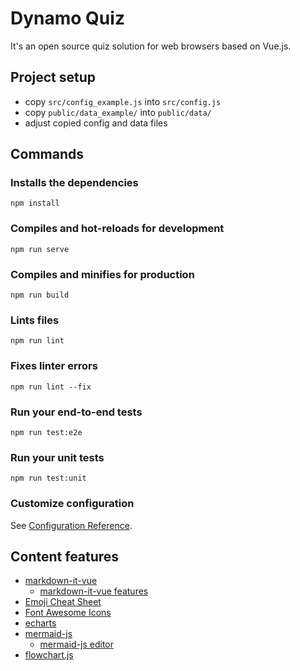 # Dynamo Quiz

It's an open source quiz solution for web browsers based on Vue.js.

## Project setup

- copy `src/config_example.js` into `src/config.js`
- copy `public/data_example/` into `public/data/`
- adjust copied config and data files


## Commands

### Installs the dependencies
```
npm install
```

### Compiles and hot-reloads for development
```
npm run serve
```

### Compiles and minifies for production
```
npm run build
```

### Lints files
```
npm run lint
```

### Fixes linter errors
```
npm run lint --fix
```

### Run your end-to-end tests
```
npm run test:e2e
```

### Run your unit tests
```
npm run test:unit
```

### Customize configuration
See [Configuration Reference](https://cli.vuejs.org/config/).


## Content features

- [markdown-it-vue](https://github.com/ravenq/markdown-it-vue)
    - [markdown-it-vue features](http://www.aqcoder.com/markdown)
- [Emoji Cheat Sheet](https://www.webfx.com/tools/emoji-cheat-sheet/)
- [Font Awesome Icons](https://fontawesome.com/icons?from=io)
- [echarts](https://echarts.apache.org/en/index.html)
- [mermaid-js](https://github.com/mermaid-js/mermaid)
    - [mermaid-js editor](https://mermaid-js.github.io/mermaid-live-editor/)
- [flowchart.js](https://flowchart.js.org/)
